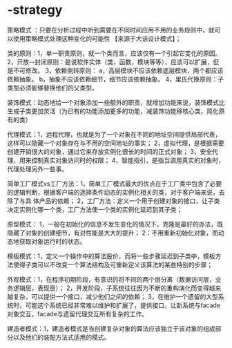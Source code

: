 # -strategy
策略模式  ：只要在分析过程中听到需要在不同时间应用不用的业务规则中，就可以使用策略模式处理这种变化的可能性  【来源于大话设计模式】；

类的原则：1，单一职责原则，就一个类而言，应该仅有一个引起它变化的原因。
         2，开放--封闭原则：是说软件实体（类，函数，模块等等），应该可以扩展，但是不可修改。
         3，依赖倒转原则： a，高层模块不应该依赖底层模块，两个都应该依赖抽象。
                          b，抽象不应该依赖细节，细节应该依赖抽象。
         4，里氏代换原则：子类型必须能够替换他们的父类型。
         
装饰模式：动态地给一个对象添加一些额外的职责，就增加功能来说，装饰模式比生成子类更加灵活（为已有的功能添加更多的功能，减装饰功能移核心类，简化原有的类）

代理模式：1，远程代理，也就是为了一个对象在不同的地址空间提供局部代表，这样可以隐藏一个对象存在与不用的空间地址的事实；
         2，虚拟代理，是根据需要创建开销很大的对象，通过它来存放实例化很长的时间的正式对象；
         3，安全代理，用来控制真实对象访问时的权限；
         4，智能指引，是指当调用真实的对象时，代理处理另外一些事。
         
简单工厂模式vs工厂方法：1，简单工厂模式最大的优点在于工厂类中包含了必要的逻辑判断，根据客户端的选择条件动态的实例化相关的类，对于客户端来说，去除了与具                          体产品的依赖；
                      2，工厂方法：定义一个用于创建对象的接口，让子类决定实例化哪一个类，工厂方法使一个类的实例化延迟到其子类；
                      
                      
原型模式： 1，一般在初始化的信息不发生变化的情况下，克隆是最好的办法，既隐藏了对象的创建细节，有对性能是大大的提升；
          2：不用重新初始化对象，而动态地获取对象运行时的状态。
          
模板模式：1，定义一个操作中的算法股价，而将一些步骤延迟到子类中，模板方法使得子类可以不改变一个算法结构及可重新定义该算法的某些特别的步骤；

外观模式：1，在程序初期阶段，有意识的将不同的两个层分离（数据访问层，业务逻辑层，表现层）；
         2，开发阶段，子系统往往因为不断的重构演化而变得越来越复杂，可以提供一个接口，减少他们之间的依赖；
         3，在维护一个遗留的大型系统时，可能这个系统已经非常难以维护和扩展了，提供接口，让新系统与facade对象交互，facade与遗留代理交互所有复杂的工作。
         
建造者模式：1，建造者模式是当创建复杂对象的算法应该独立于该对象的组成部分以及他们的装配方法式适用的模式。
